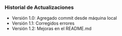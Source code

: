 ### Historial de Actualizaciones

- Versión 1.0: Agregado commit desde máquina local
- Versión 1.1: Corregidos errores
- Versión 1.2: Mejoras en el README.md
